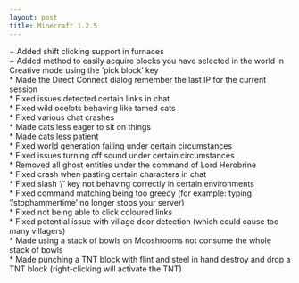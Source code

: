 ```yaml
---
layout: post
title: Minecraft 1.2.5
---
```

\+ Added shift clicking support in furnaces<br>
\+ Added method to easily acquire blocks you have selected in the world in Creative mode using the ‘pick block’ key<br>
\* Made the Direct Connect dialog remember the last IP for the current session<br>
\* Fixed issues detected certain links in chat<br>
\* Fixed wild ocelots behaving like tamed cats<br>
\* Fixed various chat crashes<br>
\* Made cats less eager to sit on things<br>
\* Made cats less patient<br>
\* Fixed world generation failing under certain circumstances<br>
\* Fixed issues turning off sound under certain circumstances<br>
\* Removed all ghost entities under the command of Lord Herobrine<br>
\* Fixed crash when pasting certain characters in chat<br>
\* Fixed slash ‘/’ key not behaving correctly in certain environments<br>
\* Fixed command matching being too greedy (for example: typing ‘/stophammertime’ no longer stops your server)<br>
\* Fixed not being able to click coloured links<br>
\* Fixed potential issue with village door detection (which could cause too many villagers)<br>
\* Made using a stack of bowls on Mooshrooms not consume the whole stack of bowls<br>
\* Made punching a TNT block with flint and steel in hand destroy and drop a TNT block (right-clicking will activate the TNT)<br>